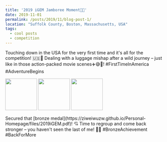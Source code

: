 ```yaml
---
title: '2019 iGEM Jamboree Moment🚀🌟'
date: 2019-11-01
permalink: /posts/2019/11/blog-post-1/
location: "Suffolk County, Boston, Massachusetts, USA"
tags:
  - cool posts
  - competition
---
```


Touching down in the USA for the very first time and it's all for the competition! 🇺🇸🛬 Dealing with a luggage mishap after a wild journey – just like in those action-packed movie scenes✈️😅🧳!  #FirstTimeInAmerica #AdventureBegins

<p float="left">
  <img src="https://ziweiwuzw.github.io/Personal-Homepage/images/Moment/IMG1.png" width="100" />
  <img src="https://ziweiwuzw.github.io/Personal-Homepage/images/Moment/IMG2.png" width="100" /> 
  <img src="https://ziweiwuzw.github.io/Personal-Homepage/images/Moment/IMG3.png" width="100" />
</p>
Secured that [bronze medal](https://ziweiwuzw.github.io/Personal-Homepage/files/2019iGEM.pdf)! 💘 Time to regroup and come back stronger – you haven't seen the last of me! 💪🏅 #BronzeAchievement #BackForMore
